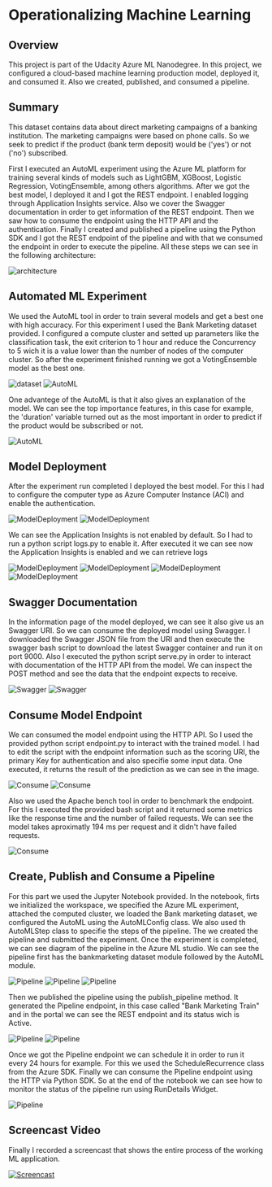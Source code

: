 # Operationalizing Machine Learning

## Overview
This project is part of the Udacity Azure ML Nanodegree.
In this project, we configured a cloud-based machine learning production model, deployed it, and consumed it. Also we created, published, and consumed a pipeline.

## Summary
This dataset contains data about direct marketing campaigns of a banking institution. The marketing campaigns were based on phone calls. So we seek to predict if the product (bank term deposit) would be ('yes') or not ('no') subscribed.

First I executed an AutoML experiment using the Azure ML platform for training several kinds of models such as LightGBM, XGBoost, Logistic Regression, VotingEnsemble, among others algorithms. After we got the best model, I deployed it and I got the REST endpoint. I enabled logging through Application Insights service. Also we cover the Swagger documentation in order to get information of the REST endpoint. Then we saw how to consume the endpoint using the HTTP API and the authentication. Finally I created and published a pipeline using the Python SDK and I got the REST endpoint of the pipeline and with that we consumed the endpoint in order to execute the pipeline. All these steps we can see in the following architecture:

![architecture](/image/azmle_pj2_00.jpg)

## Automated ML Experiment

We used the AutoML tool in order to train several models and get a best one with high accuracy. For this experiment I used the Bank Marketing dataset provided. I configured a compute cluster and setted up parameters like the classification task, the exit criterion to 1 hour and reduce the Concurrency to 5 wich it is a value lower than the number of nodes of the computer cluster. So after the experiment finished running we got a VotingEnsemble model as the best one. 

![dataset](/image/azmle_pj2_01.jpg)
![AutoML](/image/azmle_pj2_02.jpg)

One advantege of the AutoML is that it also gives an explanation of the model. We can see the top importance features, in this case for example, the 'duration' variable turned out as the most important in order to predict if the product would be subscribed or not.

![AutoML](/image/azmle_pj2_04.jpg)

## Model Deployment

After the experiment run completed I deployed the best model. For this I had to configure the computer type as Azure Computer Instance (ACI) and enable the authentication.

![ModelDeployment](/image/azmle_pj2_07.jpg)
![ModelDeployment](/image/azmle_pj2_08.jpg)

We can see the Application Insights is not enabled by default. So I had to run a python script logs.py to enable it. After executed it we can see now the Application Insights is enabled and we can retrieve logs

![ModelDeployment](/image/azmle_pj2_09.jpg)
![ModelDeployment](/image/azmle_pj2_10.jpg)
![ModelDeployment](/image/azmle_pj2_11.jpg)
![ModelDeployment](/image/azmle_pj2_12.jpg)

## Swagger Documentation

In the information page of the model deployed, we can see it also give us an Swagger URI. So we can consume the deployed model using Swagger. I downloaded the Swagger JSON file from the URI and then execute the swagger bash script to download the latest Swagger container and run it on port 9000. Also I executed the python script serve.py in order to interact with documentation of the HTTP API from the model. We can inspect the POST method and see the data that the endpoint expects to receive.

![Swagger](/image/azmle_pj2_13.jpg)
![Swagger](/image/azmle_pj2_14.jpg)

## Consume Model Endpoint

We can consumed the model endpoint using the HTTP API. So I used the provided python script endpoint.py to interact with the trained model. I had to edit the script with the endpoint information such as the scoring URI, the primary Key for authentication and also specifie some input data. One executed, it returns the result of the prediction as we can see in the image.

![Consume](/image/azmle_pj2_15.jpg)
![Consume](/image/azmle_pj2_16.jpg)

Also we used the Apache bench tool in order to benchmark the endpoint. For this I executed the provided bash script and it returned some metrics like the response time and the number of failed requests. We can see the model takes aproximatly 194 ms per request and it didn't have failed requests.

![Consume](/image/azmle_pj2_17.jpg)

## Create, Publish and Consume a Pipeline

For this part we used the Jupyter Notebook provided. In the notebook, firts we initialized the workspace, we specified the Azure ML experiment, attached the computed cluster, we loaded the Bank marketing dataset, we configured the AutoML using the AutoMLConfig class. We also used th AutoMLStep class to specifie the steps of the pipeline. The we created the pipeline and submitted the experiment. Once the experiment is completed, we can see diagram of the pipeline in the Azure ML studio. We can see the pipeline first has the bankmarketing dataset module followed by the AutoML module.

![Pipeline](/image/azmle_pj2_24.jpg)
![Pipeline](/image/azmle_pj2_21.jpg)
![Pipeline](/image/azmle_pj2_18.jpg)

Then we published the pipeline using the publish_pipeline method. It generated the Pipeline endpoint, in this case called "Bank Marketing  Train" and in the portal we can see the REST endpoint and its status wich is Active. 

![Pipeline](/image/azmle_pj2_19.jpg)
![Pipeline](/image/azmle_pj2_20.jpg)

Once we got the Pipeline endpoint we can schedule it in order to run it every 24 hours for example. For this we used the ScheduleRecurrence class from the Azure SDK. Finally we can consume the Pipeline endpoint using the HTTP via Python SDK. So at the end of the notebook we can see how to monitor the status of the pipeline run using RunDetails Widget.

![Pipeline](/image/azmle_pj2_23.jpg)

## Screencast Video

Finally I recorded a screencast that shows the entire process of the working ML application. 

[![Screencast](https://img.youtube.com/vi/ICra76yM6sc/0.jpg)](https://www.youtube.com/watch?v=ICra76yM6sc&feature=youtu.be&ab_channel=GROVERHERNANDOSUSANIBARSIPAN)

